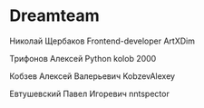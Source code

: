 # Dreamteam
Николай Щербаков  Frontend-developer ArtXDim

Трифонов Алексей Python kolob 2000

Кобзев Алексей Валерьевич KobzevAlexey

Евтушевский Павел Игоревич nntspector
